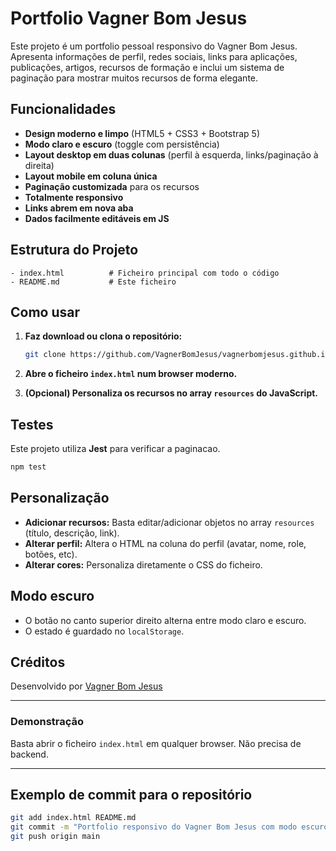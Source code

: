 # Portfolio Vagner Bom Jesus

Este projeto é um portfolio pessoal responsivo do Vagner Bom Jesus.
Apresenta informações de perfil, redes sociais, links para aplicações, publicações, artigos, recursos de formação e inclui um sistema de paginação para mostrar muitos recursos de forma elegante.

## Funcionalidades

* **Design moderno e limpo** (HTML5 + CSS3 + Bootstrap 5)
* **Modo claro e escuro** (toggle com persistência)
* **Layout desktop em duas colunas** (perfil à esquerda, links/paginação à direita)
* **Layout mobile em coluna única**
* **Paginação customizada** para os recursos
* **Totalmente responsivo**
* **Links abrem em nova aba**
* **Dados facilmente editáveis em JS**

## Estrutura do Projeto

```
- index.html          # Ficheiro principal com todo o código
- README.md           # Este ficheiro
```

## Como usar

1. **Faz download ou clona o repositório:**

   ```bash
   git clone https://github.com/VagnerBomJesus/vagnerbomjesus.github.io.git
   ```
2. **Abre o ficheiro `index.html` num browser moderno.**
3. **(Opcional) Personaliza os recursos no array `resources` do JavaScript.**

## Testes

Este projeto utiliza **Jest** para verificar a paginacao.

```bash
npm test
```


## Personalização

* **Adicionar recursos:**
  Basta editar/adicionar objetos no array `resources` (título, descrição, link).
* **Alterar perfil:**
  Altera o HTML na coluna do perfil (avatar, nome, role, botões, etc).
* **Alterar cores:**
  Personaliza diretamente o CSS do ficheiro.

## Modo escuro

* O botão no canto superior direito alterna entre modo claro e escuro.
* O estado é guardado no `localStorage`.

## Créditos

Desenvolvido por [Vagner Bom Jesus](https://www.linkedin.com/in/vagnerbomjesus)

---

### Demonstração

Basta abrir o ficheiro `index.html` em qualquer browser. Não precisa de backend.

---

## Exemplo de commit para o repositório

```sh
git add index.html README.md
git commit -m "Portfolio responsivo do Vagner Bom Jesus com modo escuro e paginação de recursos"
git push origin main
```
